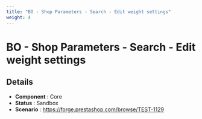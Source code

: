 ```yaml
---
title: "BO - Shop Parameters - Search - Edit weight settings"
weight: 4
---
```


# BO - Shop Parameters - Search - Edit weight settings
## Details
* **Component** : Core
* **Status** : Sandbox
* **Scenario** : https://forge.prestashop.com/browse/TEST-1129


